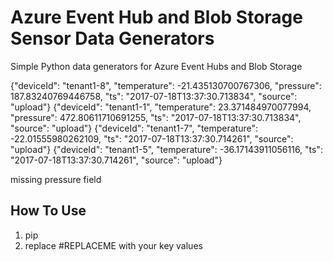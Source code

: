 # Azure Event Hub and Blob Storage Sensor Data Generators
Simple Python data generators for Azure Event Hubs and Blob Storage

{"deviceId": "tenant1-8", "temperature": -21.435130700767306, "pressure": 187.83240769446758, "ts": "2017-07-18T13:37:30.713834", "source": "upload"}
{"deviceId": "tenant1-1", "temperature": 23.371484970077994, "pressure": 472.80611710691255, "ts": "2017-07-18T13:37:30.713834", "source": "upload"}
{"deviceId": "tenant1-7", "temperature": -22.01555980262109, "ts": "2017-07-18T13:37:30.714261", "source": "upload"}
{"deviceId": "tenant1-5", "temperature": -36.17143911056116, "ts": "2017-07-18T13:37:30.714261", "source": "upload"}

missing pressure field

## How To Use
1. pip
2. replace #REPLACEME with your key values
